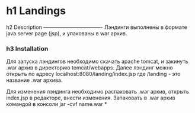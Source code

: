 h1 Landings
===========

h2 Description
———————————-
Лэндинги выполнены в формате java server page (jsp),  и упакованы в war архив.


### h3 Installation

Для запуска лэндингов необходимо скачать apache tomcat,
 и закинуть .war архив в директорию tomcat/webapps.
Далее лэндинг можно открыть по адресу localhost:8080/landing/index.jsp
где /landing - это название .war архива. 

Для изменения лэндинга необходимо распаковать .war архив, открыть index.jsp в редакторе, внести изменения.
Запаковать в .war архив командой в консоли jar -cvf name.war * 